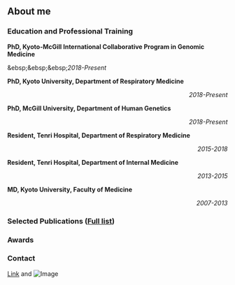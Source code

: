 ## About me


### Education and Professional Training

**PhD, Kyoto-McGill International Collaborative Program in Genomic Medicine**

&ebsp;&ebsp;&ebsp;_2018-Present_

**PhD, Kyoto University, Department of Respiratory Medicine**  <div style="text-align: right;">
_2018-Present_
</div>


**PhD, McGill University, Department of Human Genetics**  <div style="text-align: right;">
_2018-Present_
</div>


**Resident, Tenri Hospital, Department of Respiratory Medicine**  <div style="text-align: right;">
_2015-2018_
</div>


**Resident, Tenri Hospital, Department of Internal Medicine**  <div style="text-align: right;">
_2013-2015_
</div>


**MD, Kyoto University, Faculty of Medicine**  <div style="text-align: right;">
_2007-2013_
</div>



### Selected Publications ([Full list](https://scholar.google.com/citations?hl=ja&user=rWjHHf4AAAAJ))
  




### Awards

### Contact



[Link](url) and ![Image](src)


